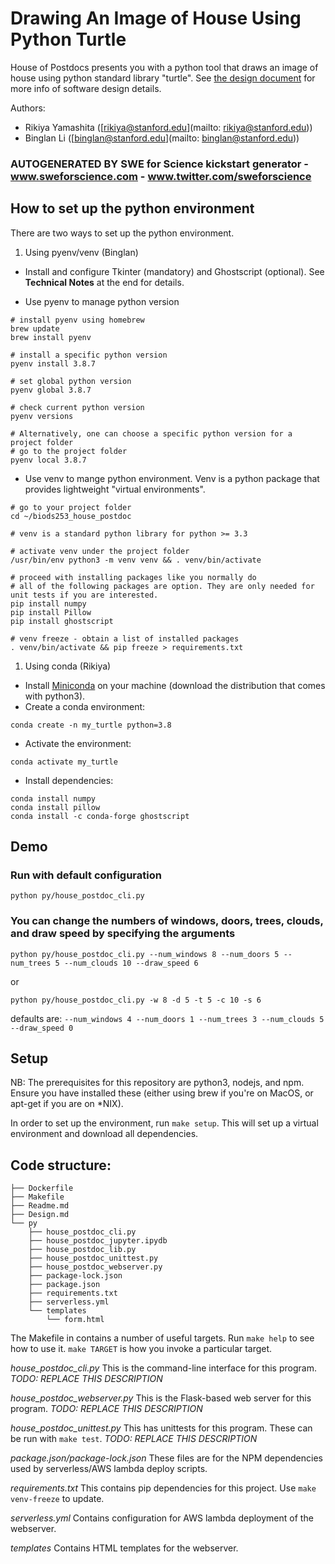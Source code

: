 # Drawing An Image of House Using Python Turtle

House of Postdocs presents you with a python tool that draws an image of house using python standard library "turtle". See [the design document](Design.md) for more info of software design details.

Authors: 
- Rikiya Yamashita ([rikiya@stanford.edu](mailto: rikiya@stanford.edu)) 
- Binglan Li ([binglan@stanford.edu](mailto: binglan@stanford.edu))

### AUTOGENERATED BY SWE for Science kickstart generator - www.sweforscience.com - www.twitter.com/sweforscience

## How to set up the python environment

There are two ways to set up the python environment.

1. Using pyenv/venv (Binglan)

- Install and configure Tkinter (mandatory) and Ghostscript (optional). See **Technical Notes** at the end for details. 

- Use pyenv to manage python version
```
# install pyenv using homebrew
brew update
brew install pyenv

# install a specific python version
pyenv install 3.8.7

# set global python version
pyenv global 3.8.7

# check current python version
pyenv versions

# Alternatively, one can choose a specific python version for a project folder
# go to the project folder
pyenv local 3.8.7
```

- Use venv to mange python environment. Venv is a python package that provides lightweight "virtual environments".
```
# go to your project folder
cd ~/biods253_house_postdoc

# venv is a standard python library for python >= 3.3

# activate venv under the project folder
/usr/bin/env python3 -m venv venv && . venv/bin/activate

# proceed with installing packages like you normally do
# all of the following packages are option. They are only needed for unit tests if you are interested.
pip install numpy
pip install Pillow
pip install ghostscript

# venv freeze - obtain a list of installed packages
. venv/bin/activate && pip freeze > requirements.txt
```


1. Using conda (Rikiya)
- Install [Miniconda](https://docs.conda.io/en/latest/miniconda.html#linux-installers) on your machine (download the distribution that comes with python3).  
- Create a conda environment:
```
conda create -n my_turtle python=3.8
```  
- Activate the environment:
```
conda activate my_turtle
```
- Install dependencies:
```
conda install numpy
conda install pillow
conda install -c conda-forge ghostscript  
```

## Demo
### Run with default configuration
```
python py/house_postdoc_cli.py
```

### You can change the numbers of windows, doors, trees, clouds, and draw speed by specifying the arguments
```
python py/house_postdoc_cli.py --num_windows 8 --num_doors 5 --num_trees 5 --num_clouds 10 --draw_speed 6
```
or
```
python py/house_postdoc_cli.py -w 8 -d 5 -t 5 -c 10 -s 6
```
defaults are: `--num_windows 4 --num_doors 1 --num_trees 3 --num_clouds 5 --draw_speed 0`

## Setup

NB: The prerequisites for this repository are python3, nodejs, and npm. Ensure you have installed these (either using brew if you're on MacOS, or apt-get if you are on *NIX).

In order to set up the environment, run `make setup`. This will set up a virtual environment and download all dependencies.


## Code structure:
```.
├── Dockerfile
├── Makefile
├── Readme.md
├── Design.md
└── py
    ├── house_postdoc_cli.py
    ├── house_postdoc_jupyter.ipydb
    ├── house_postdoc_lib.py
    ├── house_postdoc_unittest.py
    ├── house_postdoc_webserver.py
    ├── package-lock.json
    ├── package.json
    ├── requirements.txt
    ├── serverless.yml
    └── templates
        └── form.html 
```

The Makefile in contains a number of useful targets. Run `make help` to see how to use it. `make TARGET` is how you invoke a particular target.

*house_postdoc_cli.py* This is the command-line interface for this program. _TODO: REPLACE THIS DESCRIPTION_

*house_postdoc_webserver.py* This is the Flask-based web server for this program. _TODO: REPLACE THIS DESCRIPTION_

*house_postdoc_unittest.py* This has unittests for this program. These can be run with `make test`.  _TODO: REPLACE THIS DESCRIPTION_

*package.json/package-lock.json* These files are for the NPM dependencies used by serverless/AWS lambda deploy scripts.

*requirements.txt* This contains pip dependencies for this project. Use `make venv-freeze` to update.

*serverless.yml* Contains configuration for AWS lambda deployment of the webserver.

*templates* Contains HTML templates for the webserver.

